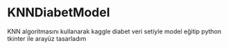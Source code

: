 # KNNDiabetModel
KNN algoritmasını kullanarak kaggle diabet veri setiyle model eğitip python tkinter ile arayüz tasarladım
